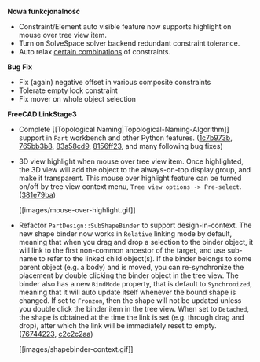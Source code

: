 __Nowa funkcjonalność__

* Constraint/Element auto visible feature now supports highlight on mouse over tree view item.
* Turn on SolveSpace solver backend redundant constraint tolerance.
* Auto relax [certain combinations](../commit/80bceefcc69f80ae6812628a5a2368c0bbdd0a77) of constraints.

__Bug Fix__

* Fix (again) negative offset in various composite constraints
* Tolerate empty lock constraint
* Fix mover on whole object selection

__FreeCAD LinkStage3__

* Complete [[Topological Naming|Topological-Naming-Algorithm]] support in `Part` workbench and other Python features. ([1c7b973b](/realthunder/FreeCAD/commit/1c7b973b3ebd1721268d07c40afa8cf613cc0917), [765bb3b8](/realthunder/FreeCAD/commit/765bb3b83f909fde3657a5b23eff344d323ae5d4), [83a58cd9](/realthunder/FreeCAD/commit/83a58cd9b74ecb765fa1cc7decea0ba2d6e44582), [8156ff23](/realthunder/FreeCAD/commit/8156ff23ba001d21c73a7519f4f7f0ad39f5b9cb), and many following bug fixes)

* 3D view highlight when mouse over tree view item. Once highlighted, the 3D view will add the object to the always-on-top display group, and make it transparent. This mouse over highlight feature can be turned on/off by tree view context menu, `Tree view options -> Pre-select`. ([381e79ba](/realthunder/FreeCAD/commit/381e79ba9ec7310db9acf22816bf034fae80971b))

  [[images/mouse-over-highlight.gif]]

* Refactor `PartDesign::SubShapeBinder` to support design-in-context. The new shape binder now works in `Relative` linking mode by default, meaning that when you drag and drop a selection to the binder object, it will link to the first non-common ancestor of the target, and use sub-name to refer to the linked child object(s). If the binder belongs to some parent object (e.g. a body) and is moved, you can re-synchronize the placement by double clicking the binder object in the tree view. The binder also has a new `BindMode` property, that is default to `Synchronized`, meaning that it will auto update itself whenever the bound shape is changed. If set to `Fronzon`, then the shape will not be updated unless you double click the binder item in the tree view. When set to `Detached`, the shape is obtained at the time the link is set (e.g. through drag and drop), after which the link will be immediately reset to empty. ([76744223](/realthunder/FreeCAD/commit/76744223521dd1f32490731459e588dd269d4d0b), [c2c2c2aa](/realthunder/FreeCAD/commit/c2c2c2aa1c83f927be0178052d858264d312676b))

  [[images/shapebinder-context.gif]]

